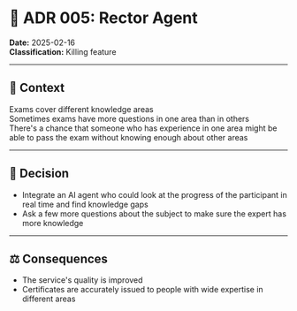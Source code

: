 # 📜 ADR 005: Rector Agent

**Date:** 2025-02-16  
**Classification:** Killing feature

---

## 📌 Context

Exams cover different knowledge areas  
Sometimes exams have more questions in one area than in others  
There's a chance that someone who has experience in one area might be able to pass the exam without knowing enough about other areas

---

## 🎯 Decision

- Integrate an AI agent who could look at the progress of the participant in real time and find knowledge gaps
- Ask a few more questions about the subject to make sure the expert has more knowledge

---

## ⚖️ Consequences

- The service's quality is improved
- Certificates are accurately issued to people with wide expertise in different areas  
